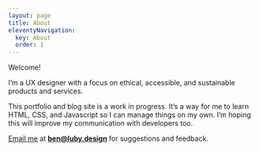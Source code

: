 ```yaml
---
layout: page
title: About
eleventyNavigation:
  key: About
  order: 1
---
```


Welcome! 

I’m a UX designer with a focus on ethical, accessible, and sustainable products and services.

This portfolio and blog site is a work in progress. It’s a way for me to learn HTML, CSS, and Javascript so I can manage things on my own. I’m hoping this will improve my communication with developers too. 
 
[Email me](mailto:ben@luby.design) at <strong>ben@luby.design</strong> for suggestions and feedback.
